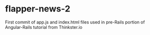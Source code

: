 # flapper-news-2
First commit of app.js and index.html files used in pre-Rails portion of Angular-Rails tutorial from Thinkster.io
